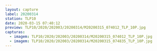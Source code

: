 ```yaml
---
layout: capture
label: 20200314
station: TLP10
date: 2020-03-15 07:40:12
preview: TLP10/2020/202003/20200314/M20200315_074012_TLP_10P.jpg
capturas:
  - imagem: TLP10/2020/202003/20200314/M20200315_074012_TLP_10P.jpg
  - imagem: TLP10/2020/202003/20200314/M20200315_074835_TLP_10P.jpg
---
```

